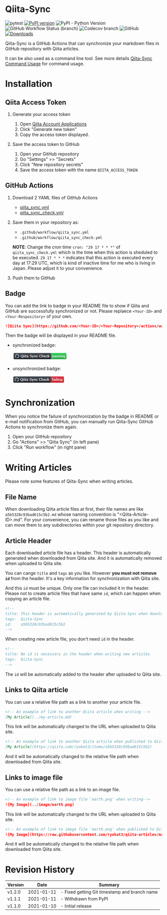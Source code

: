 # Qiita-Sync

![pytest](https://github.com/ryokat3/Qiita-Sync/actions/workflows/pytest.yml/badge.svg)
[![PyPI version](https://badge.fury.io/py/qiita-sync.svg)](https://badge.fury.io/py/qiita-sync)
![PyPI - Python Version](https://img.shields.io/pypi/pyversions/qiita-sync)
![GitHub Workflow Status (branch)](https://img.shields.io/github/workflow/status/ryokat3/Qiita-Sync/Python%20Test/main)
![Codecov branch](https://img.shields.io/codecov/c/github/ryokat3/Qiita-Sync/main)
![GitHub](https://img.shields.io/github/license/ryokat3/Qiita-Sync)
[![Downloads](https://pepy.tech/badge/qiita-sync)](https://pepy.tech/project/qiita-sync)

Qiita-Sync is a GitHub Actions that can synchronize your markdown files in GitHub repository with Qiita articles.

It can be also used as a command line tool.
See more details [Qiita-Sync Command Usage](https://github.com/ryokat3/qiita-sync/blob/main/doc/command_usage.md) for command usage.

# Installation

## Qiita Access Token

1. Generate your access token

   1. Open [Qiita Account Applications](https://qiita.com/settings/applications)
   2. Click "Generate new token"
   3. Copy the access token displayed.

2. Save the access token to GitHub

   1. Open your GitHub repository
   2. Go "Settings" >> "Secrets"
   3. Click "New repository secrets"
   4. Save the access token with the name `QIITA_ACCESS_TOKEN`

## GitHub Actions

1. Download 2 YAML files of GitHub Actions

   - [qiita_sync.yml](https://raw.githubusercontent.com/ryokat3/qiita-sync/main/github_actions/qiita_sync.yml)
   - [qiita_sync_check.yml](https://raw.githubusercontent.com/ryokat3/qiita-sync/main/github_actions/qiita_sync_check.yml)

2. Save them in your repository as:

   - `.github/workflow/qiita_sync.yml`
   - `.github/workflow/qiita_sync_check.yml`

   **NOTE**: Change the cron time `cron: "29 17 * * *"` of `qiita_sync_check.yml` which is the time
             when this action is sheduled to be executed. `29 17 * * *` indicates that this action is
             executed every day at 17:29 UTC, which is kind of inactive time for me who is living in Japan.
             Please adjust it to your convenience.

3. Push them to GitHub

## Badge

You can add the link to badge in your README file to show if Qiita and GitHub are successfully synchronized or not.
Please replaece `<Your-ID>` and `<Your-Respository>` of your own.

```markdown
![Qiita Sync](https://github.com/<Your-ID>/<Your-Repository>/actions/workflows/qiita_sync_check.yml/badge.svg)
```

Then the badge will be displayed in your README file.

- synchronized badge:

  ![Passing Badge](https://raw.githubusercontent.com/ryokat3/qiita-sync/main/img/qiita_sync_badge_passing.png)

- unsynchronized badge:

  ![Failing Badge](https://raw.githubusercontent.com/ryokat3/qiita-sync/main/img/qiita_sync_badge_failing.png)

# Synchronization

When you notice the failure of synchronization by the badge in README or e-mail notification from GitHub,
you can manually run Qiita-Sync GitHub Actions to synchronize them again.

1. Open your GitHub repository
2. Go "Actions" >> "Qiita Sync" (in left pane)
3. Click "Run workflow" (in right pane)

# Writing Articles

Please note some features of Qiita-Sync when writing articles.

## File Name

When downloading Qiita article files at first, their file names are like `a5b5328c93bad615c5b2.md` whose
naming convention is "\<Qiita-Article-ID\>.md". For your convenience,
you can rename those files as you like and can move them to any subdirectories within your git repository directory.

## Article Header

Each downloaded article file has a header. This header is automatically generated when downloaded from Qiita site.
And it is automatically removed when uploaded to Qiita site.

You can cange `title` and `tags` as you like. However **you must not remove `id`** from the header.
It's a key information for synchronization with Qiita site.

And this `id` must be unique. Only one file can included it in the header.
Please not to create article files that have same `id`, which can happen when copying an article file.

```markdown
<!--
title: This header is automatically generated by Qiita-Sync when downloading Qiita articles
tags:  Qiita-Sync
id:    a5b5328c93bad615c5b2
-->
```

When creating new article file, you don't need `id` in the header.

```markdown
<!--
title: No id is necessary in the header when writing new articles
tags:  Qiita-Sync
-->
```

The `id` will be automatically added to the header after uploaded to Qiita site.

## Links to Qiita article

You can use a relative file path as a link to another your article file.

```markdown
<!-- An example of link to another Qiita article when writing -->
[My Article](../my-article.md)
```

This link will be automatically changed to the URL when uploaded to Qiita site.

```markdown
<!-- An example of link to another Qiita article when published to Qiita site -->
[My Article](https://qiita.com/ryokat3/items/a5b5328c93bad615c5b2)
```

And it will be automatically changed to the relative file path when downloaded from Qiita site.

## Links to image file

You can use a relative file path as a link to an image file.

```markdown
<!-- An example of link to image file 'earth.png' when writing-->
![My Image](../image/earth.png)
```

This link will be automatically changed to the URL when uploaded to Qiita site.

```markdown
<!-- An example of link to image file 'earth.png' when published to Qiita site -->
![My Image](https://raw.githubusercontent.com/ryokat3/qiita-articles/main/image/earth.png)
```

And it will be automatically changed to the relative file path when downloaded from Qiita site.

# Revision History

| Version  | Date       | Summary                                                           |
|----------|------------|-------------------------------------------------------------------|
| v1.2.0   | 2021-01-11 | - Fixed getting Git timestamp and branch name                     |
| v1.1.1   | 2021-01-11 | - Withdrawn from PyPI                                             |
| v1.1.0   | 2021-01-10 | - Initial release                                                 |
